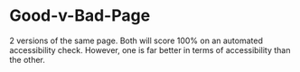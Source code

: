 # Good-v-Bad-Page
2 versions of the same page. Both will score 100% on an automated accessibility check. However, one is far better in terms of accessibility than the other.
